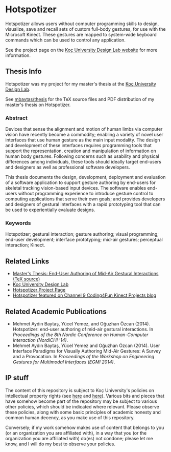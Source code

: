# Hotspotizer

Hotspotizer allows users without computer programming skills to design, visualize, save and recall sets of custom full-body gestures, for use with the Microsoft Kinect. These gestures are mapped to system-wide keyboard commands which can be used to control any application.

See the project page on the [Koç University Design Lab website](http://designlab.ku.edu.tr/design-thinking-research-group/hotspotizer/) for more information.

## Thesis Info

Hotspotizer was my project for my master's thesis at the [Koç University Design Lab](http://designlab.ku.edu.tr).

See [mbaytas/thesis](https://github.com/mbaytas/thesis) for the TeX source files and PDF distribution of my master's thesis on Hotspotizer.

### Abstract

Devices that sense the alignment and motion of human limbs via computer vision have recently become a commodity; enabling a variety of novel user interfaces that use human gesture as the main input modality. The design and development of these interfaces requires programming tools that support the representation, creation and manipulation of information on human body gestures. Following concerns such as usability and physical differences among individuals, these tools should ideally target end-users and designers as well as professional software developers.

This thesis documents the design, development, deployment and evaluation of a software application to support gesture authoring by end-users for skeletal tracking vision-based input devices. The software enables end-users without programming experience to introduce gesture control to computing applications that serve their own goals; and provides developers and designers of gestural interfaces with a rapid prototyping tool that can be used to experientially evaluate designs.

### Keywords

Hotspotizer; gestural interaction; gesture authoring; visual programming; end-user development; interface prototyping; mid-air gestures; perceptual interaction; Kinect.

## Related Links

- [Master's Thesis: End-User Authoring of Mid-Air Gestural Interactions (TeX source)](https://github.com/mbaytas/thesis)
- [Koç University Design Lab](http://designlab.ku.edu.tr/)
- [Hotspotizer Project Page](http://designlab.ku.edu.tr/design-thinking-research-group/hotspotizer/)
- [Hotspotizer featured on Channel 9 Coding4Fun Kinect Projects blog](http://channel9.msdn.com/coding4fun/kinect/Todays-hot-project-Hotspotizer)

## Related Academic Publications

- Mehmet Aydın Baytaş, Yücel Yemez, and Oğuzhan Özcan (2014). Hotspotizer: end-user authoring of mid-air gestural interactions. In *Proceedings of the 8th Nordic Conference on Human-Computer Interaction (NordiCHI '14)*.
- Mehmet Aydın Baytaş, Yücel Yemez and Oğuzhan Özcan (2014). User Interface Paradigms for Visually Authoring Mid-Air Gestures: A Survey and a Provocation. In *Proceedings of the Workshop on Engineering Gestures for Multimodal Interfaces (EGMI 2014)*.

## IP stuff

The content of this repository is subject to Koç University's policies on intellectual property rights (see [here](http://gsssh.ku.edu.tr/rules-regulations) and [here](http://vprd.ku.edu.tr/research/grand)). Various bits and pieces that have somehow become part of the repository may be subject to various other policies, which should be indicated where relevant. Please observe these policies, along with some basic principles of academic honesty and common human decency, as you make use of this repository.

Conversely; if my work somehow makes use of content that belongs to you (or an organization you are affiliated with), in a way that you (or the organization you are affiliated with) do(es) not condone; please let me know, and I will do my best to observe your policies.
